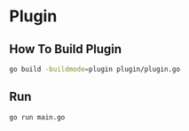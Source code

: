 # Plugin

## How To Build Plugin

```bash
go build -buildmode=plugin plugin/plugin.go
```

## Run

```bash
go run main.go
```
